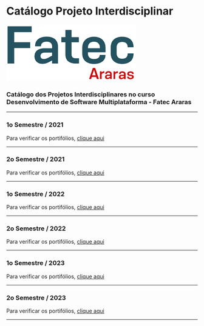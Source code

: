 # Catálogo Projeto Interdisciplinar

![Fatec Araras](fatec_araras.png)

### Catálogo dos Projetos Interdisciplinares no curso Desenvolvimento de Software Multiplataforma - Fatec Araras



* * *
### 1o Semestre / 2021
Para verificar os portifólios, [clique aqui](1SEM2021.md)

* * *
### 2o Semestre / 2021
Para verificar os portifólios, [clique aqui](2SEM2021.md)

* * *
### 1o Semestre / 2022
Para verificar os portifólios, [clique aqui](1SEM2022.md)

* * *

### 2o Semestre / 2022
Para verificar os portifólios, [clique aqui](2SEM2022.md)

* * *

### 1o Semestre / 2023
Para verificar os portifólios, [clique aqui](1SEM2023.md)

* * *
### 2o Semestre / 2023
Para verificar os portifólios, [clique aqui](2SEM2023.md)

* * *